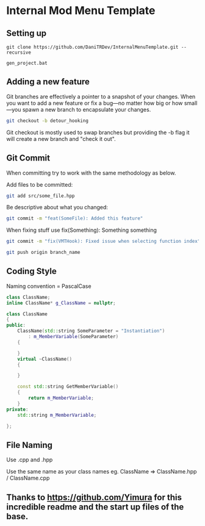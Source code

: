 # Internal Mod Menu Template

## Setting up

```
git clone https://github.com/DaniTRDev/InternalMenuTemplate.git --recursive
```

```
gen_project.bat
```

## Adding a new feature

Git branches are effectively a pointer to a snapshot of your changes. When you want to add a new feature or fix a bug—no matter how big or how small—you spawn a new branch to encapsulate your changes.

```bash
git checkout -b detour_hooking
```

Git checkout is mostly used to swap branches but providing the -b flag it will create a new branch and "check it out".

## Git Commit

When committing try to work with the same methodology as below.

Add files to be committed:
```bash
git add src/some_file.hpp
```

Be descriptive about what you changed:
```bash
git commit -m "feat(SomeFile): Added this feature"
```

When fixing stuff use fix(Something): Something something
```bash
git commit -m "fix(VMTHook): Fixed issue when selecting function index"
```

```bash
git push origin branch_name
```

## Coding Style

Naming convention = PascalCase

```cpp
class ClassName;
inline ClassName* g_ClassName = nullptr;

class ClassName
{
public:
    ClassName(std::string SomeParameter = "Instantiation")
        : m_MemberVariable(SomeParameter)
    {

    }
    virtual ~ClassName()
    {

    }

    const std::string GetMemberVariable()
    {
        return m_MemberVariable;
    }
private:
    std::string m_MemberVariable;

};
```

## File Naming

Use .cpp and .hpp

Use the same name as your class names eg. ClassName => ClassName.hpp / ClassName.cpp

## Thanks to https://github.com/Yimura for this incredible readme and the start up files of the base.
